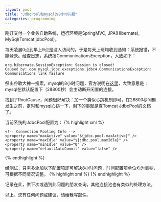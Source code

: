 ```yaml
---
layout: post
title: "JdbcPool和mysql的8小时问题"
categories: programming
---
```


刚好交付一个业务自助系统，运行环境是SpringMVC, JPA(Hibernate), MySql(Tomcat jdbcPool)。

每天凌晨0点到早上9点是没人访问的，于是每天上班均收到通知：系统报错，不能登录。经查日志，系统报CommunicationsException，大致如下：

    org.hibernate.SessionException: Session is closed!
    Caused by: com.mysql.jdbc.exceptions.jdbc4.CommunicationsException: Communications link failure

祭出谷歌大神一搜索，mysql的8小时问题，官方说明在[这里](http://dev.mysql.com/doc/refman/5.0/en/server-system-variables.html#sysvar_wait_timeout)，大致意思是：mysql在默认配置下（28800秒）会主动断开闲置的连接。

找到了RootCause，问题很好解决：加一个类似心跳机制即可，在28800秒问题发生之前，定时和mysql心跳一下，剩下的事就是查Tomcat JdbcPool的文档了。

当前系统的JdbcPool配置为：
{% highlight xml %}
<bean id="dataSource" class="org.apache.tomcat.jdbc.pool.DataSource" destroy-method="close">
    <!-- Connection Info -->
    <property name="driverClassName" value="${jdbc.driver}" />
    <property name="url" value="${jdbc.url}" />
    <property name="username" value="${jdbc.username}" />
    <property name="password" value="${jdbc.password}" />

    <!-- Connection Pooling Info -->
    <property name="maxActive" value="${jdbc.pool.maxActive}" />
    <property name="maxIdle" value="${jdbc.pool.maxIdle}" />
    <property name="minIdle" value="0" />
    <property name="defaultAutoCommit" value="false" />
</bean>
{% endhighlight %}

经测试，只需多添加以下配置项即可解决8小时问题，时间配置项单位均为毫秒，可根据不同情况调整。
{% highlight xml %}
<property name="timeBetweenEvictionRunsMillis" value="900000" />
<property name="minEvictableIdleTimeMillis" value="1800000" />
<property name="validationQuery" value="SELECT 1" />
<property name="validationInterval" value="600000" />
<property name="testWhileIdle" value="true" />
<property name="testOnBorrow" value="true" />
{% endhighlight %}

记录在此，供下次或遇到此问题的朋友查询，其他连接池也有类似的处理方法。

以上。您有任何问题或建议，请给我写[邮件](mailto:yinwer81@gmail.com)。
